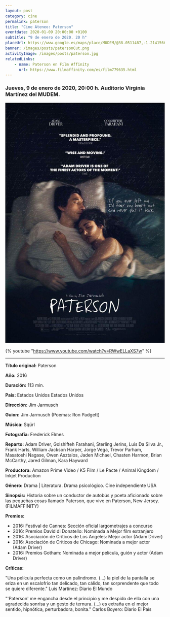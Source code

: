 ```yaml
---
layout: post
category: cine
permalink: paterson
title: "Cine Ateneo: Paterson"
eventdate: 2020-01-09 20:00:00 +0100
subtitle: "9 de enero de 2020. 20 h"
placeUrl: https://www.google.es/maps/place/MUDEM/@38.0511487,-1.2141566,15z/data=!4m5!3m4!1s0x0:0xde6031502e1b4fbc!8m2!3d38.0511487!4d-1.2141566
banner: /images/posts/patersonCut.png
activityImage: /images/posts/paterson.jpg
relatedLinks:
    - name: Paterson en Film Affinity
      url: https://www.filmaffinity.com/es/film779635.html
---
```


### Jueves, 9 de enero de 2020, 20:00 h. Auditorio Virginia Martínez del MUDEM.

![cartel](/images/posts/paterson.jpg)

{% youtube "https://www.youtube.com/watch?v=RWwELLaXS7w" %}

***

**Título original:** Paterson

**Año:** 2016

**Duración:** 113 min.

**País:** Estados Unidos Estados Unidos

**Dirección:** Jim Jarmusch

**Guion:** Jim Jarmusch (Poemas: Ron Padgett)

**Música:** Sqürl

**Fotografía:** Frederick Elmes

**Reparto:** Adam Driver, Golshifteh Farahani, Sterling Jerins, Luis Da Silva Jr., Frank Harts, William Jackson Harper, Jorge Vega, Trevor Parham, Masatoshi Nagase, Owen Asztalos, Jaden Michael, Chasten Harmon, Brian McCarthy, Jared Gilman, Kara Hayward

**Productora:** Amazon Prime Video / K5 Film / Le Pacte / Animal Kingdom / Inkjet Production

**Género:** Drama | Literatura. Drama psicológico. Cine independiente USA

**Sinopsis:** Historia sobre un conductor de autobús y poeta aficionado sobre las pequeñas cosas llamado Paterson, que vive en Paterson, New Jersey. (FILMAFFINITY)

**Premios:**

* 2016: Festival de Cannes: Sección oficial largometrajes a concurso
* 2016: Premios David di Donatello: Nominada a Mejor film extranjero
* 2016: Asociación de Críticos de Los Angeles: Mejor actor (Adam Driver)
* 2016: Asociación de Críticos de Chicago: Nominada a mejor actor (Adam Driver)
* 2016: Premios Gotham: Nominada a mejor película, guión y actor (Adam Driver)

**Críticas:**

"Una película perfecta como un palíndromo. (...) la piel de la pantalla se eriza en un escalofrío tan delicado, tan cálido, tan sorprendente que todo se quiere diferente." 
Luis Martínez: Diario El Mundo 

"'Paterson' me engancha desde el principio y me despido de ella con una agradecida sonrisa y un gesto de ternura. (...) es extraña en el mejor sentido, hipnótica, perturbadora, bonita." 
Carlos Boyero: Diario El País 

